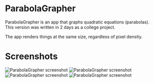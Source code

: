 # ParabolaGrapher
ParabolaGrapher is an app that graphs quadratic equations (parabolas). This version was written in 2 days as a college project.

The app renders things at the same size, regardless of pixel density. 


# Screenshots

![ParabolaGrapher screenshot](http://i.imgur.com/FhZ3Wuo.png)
![ParabolaGrapher screenshot](http://i.imgur.com/hWyoiAh.png)
![ParabolaGrapher screenshot](http://i.imgur.com/5Iih63p.png)
![ParabolaGrapher screenshot](http://i.imgur.com/iczyrro.png)
